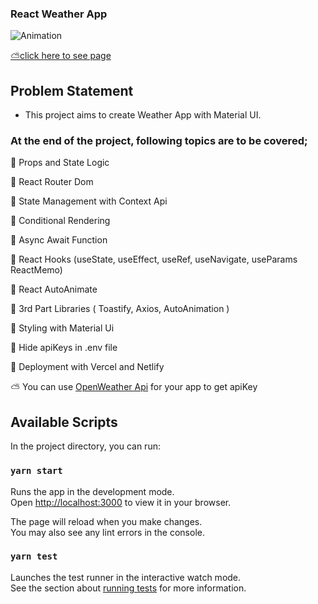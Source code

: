 ### React Weather App

![Animation](https://user-images.githubusercontent.com/99739515/188310727-0f779e0e-00dd-4f5a-b06a-80fb16a81454.gif)


[⛅click here to see page](https://react-weather-app-sigma-silk.vercel.app)


## Problem Statement

- This project aims to create Weather App with Material UI.


### At the end of the project, following topics are to be covered;

📌 Props and State Logic

📌 React Router Dom

📌 State Management with Context Api

📌 Conditional Rendering

📌 Async Await Function

📌 React Hooks (useState, useEffect, useRef, useNavigate, useParams ReactMemo)

📌 React AutoAnimate

📌 3rd Part Libraries ( Toastify, Axios, AutoAnimation )

📌 Styling with Material Ui

📌 Hide apiKeys in .env file

📌 Deployment with Vercel and Netlify

⛅ You can use [OpenWeather Api](https://openweathermap.org/) for your app to get apiKey

## Available Scripts

In the project directory, you can run:

### `yarn start`

Runs the app in the development mode.\
Open [http://localhost:3000](http://localhost:3000) to view it in your browser.

The page will reload when you make changes.\
You may also see any lint errors in the console.

### `yarn test`

Launches the test runner in the interactive watch mode.\
See the section about [running tests](https://facebook.github.io/create-react-app/docs/running-tests) for more information.
